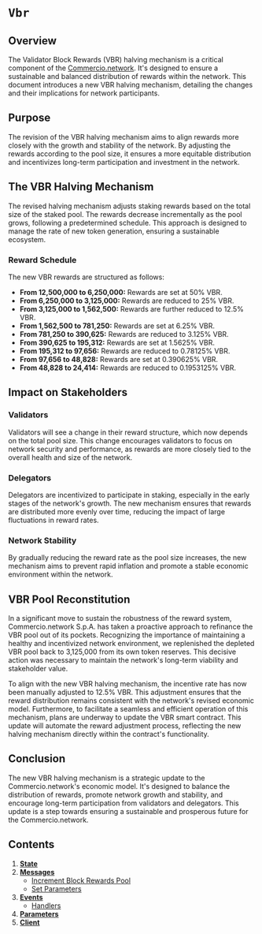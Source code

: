 <!--
order: 0
title: Vbr Overview
parent:
  title: "vbr"
-->

# `Vbr`

## Overview

The Validator Block Rewards (VBR) halving mechanism is a critical component of the [Commercio.network](https://docs.commercio.network/). It's designed to ensure a sustainable and balanced distribution of rewards within the network. This document introduces a new VBR halving mechanism, detailing the changes and their implications for network participants.

## Purpose

The revision of the VBR halving mechanism aims to align rewards more closely with the growth and stability of the network. By adjusting the rewards according to the pool size, it ensures a more equitable distribution and incentivizes long-term participation and investment in the network.

## The VBR Halving Mechanism

The revised halving mechanism adjusts staking rewards based on the total size of the staked pool. The rewards decrease incrementally as the pool grows, following a predetermined schedule. This approach is designed to manage the rate of new token generation, ensuring a sustainable ecosystem.

### Reward Schedule

The new VBR rewards are structured as follows:

- **From 12,500,000 to 6,250,000:** Rewards are set at 50% VBR.
- **From 6,250,000 to 3,125,000:** Rewards are reduced to 25% VBR.
- **From 3,125,000 to 1,562,500:** Rewards are further reduced to 12.5% VBR.
- **From 1,562,500 to 781,250:** Rewards are set at 6.25% VBR.
- **From 781,250 to 390,625:** Rewards are reduced to 3.125% VBR.
- **From 390,625 to 195,312:** Rewards are set at 1.5625% VBR.
- **From 195,312 to 97,656:** Rewards are reduced to 0.78125% VBR.
- **From 97,656 to 48,828:** Rewards are set at 0.390625% VBR.
- **From 48,828 to 24,414:** Rewards are reduced to 0.1953125% VBR.

## Impact on Stakeholders

### Validators
Validators will see a change in their reward structure, which now depends on the total pool size. This change encourages validators to focus on network security and performance, as rewards are more closely tied to the overall health and size of the network.

### Delegators
Delegators are incentivized to participate in staking, especially in the early stages of the network's growth. The new mechanism ensures that rewards are distributed more evenly over time, reducing the impact of large fluctuations in reward rates.

### Network Stability
By gradually reducing the reward rate as the pool size increases, the new mechanism aims to prevent rapid inflation and promote a stable economic environment within the network.

## VBR Pool Reconstitution

In a significant move to sustain the robustness of the reward system, Commercio.network S.p.A. has taken a proactive approach to refinance the VBR pool out of its pockets. Recognizing the importance of maintaining a healthy and incentivized network environment, we replenished the depleted VBR pool back to 3,125,000 from its own token reserves. This decisive action was necessary to maintain the  network's long-term viability and stakeholder value.

To align with the new VBR halving mechanism, the incentive rate has now been manually adjusted to 12.5% VBR. This adjustment ensures that the reward distribution remains consistent with the network's revised economic model. Furthermore, to facilitate a seamless and efficient operation of this mechanism, plans are underway to update the VBR smart contract. This update will automate the reward adjustment process, reflecting the new halving mechanism directly within the contract's functionality.


## Conclusion

The new VBR halving mechanism is a strategic update to the Commercio.network's economic model. It's designed to balance the distribution of rewards, promote network growth and stability, and encourage long-term participation from validators and delegators. This update is a step towards ensuring a sustainable and prosperous future for the Commercio.network.


## Contents

1. **[State](01_state.md)**
2. **[Messages](02_messages.md)**
   - [Increment Block Rewards Pool](02_messages.md#Increment-block-rewards-pool)
   - [Set Parameters](02_messages.md#Set-parameters)
3. **[Events](03_events.md)**
   - [Handlers](03_events.md#handlers)
4. **[Parameters](04_params.md)**
5. **[Client](05_client.md)**